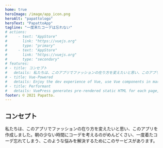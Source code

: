 ```yaml
---
home: true
heroImage: /image/app_icon.png
heroAlt: "papattologo"
heroText: "PapattoApp"
tagline: "一度来たコーデは忘れない"
# actions:
#     - text: "AppStore"
#       link: "https://vuejs.org"
#       type: "primary"
#     - text: "AppStore"
#       link: "https://vuejs.org"
#       type: "secondary"
# features:
# - title: コンセプト
#   details: 私たちは、このアプリでファッションの在り方を変えたいと思い、このアプリを作成しました。朝の少ない時間にコーデを考えるのがめんどくさい、一度着たコーデ忘れてしまう、このような悩みを解決するためにこのサービスがあります。
# - title: Vue-Powered
#   details: Enjoy the dev experience of Vue, use Vue components in markdown, and develop custom themes with Vue.
# - title: Performant
#   details: VuePress generates pre-rendered static HTML for each page, and runs as an SPA once a page is loaded.
footer: © 2021 Papatto.
---
```


## コンセプト

私たちは、このアプリでファッションの在り方を変えたいと思い、このアプリを作成しました。朝の少ない時間にコーデを考えるのがめんどくさい、一度着たコーデ忘れてしまう、このような悩みを解決するためにこのサービスがあります。

